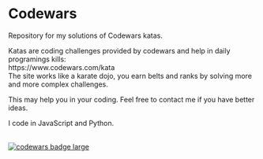 # Codewars
<p>Repository for my solutions of Codewars katas.</p>
<p>Katas are coding challenges provided by codewars and help in daily programings kills:<br>
https://www.codewars.com/kata<br>
The site works like a karate dojo, you earn belts and ranks by solving more and more complex challenges.</p>
 <p>This may help you in your coding.
Feel free to contact me if you have better ideas.</p>

<p>I code in JavaScript and Python.</p><br><a target="_blank" href="https://www.codewars.com/users/brudolce"><img src="https://www.codewars.com/users/brudolce/badges/large" alt="codewars badge large" /></a><br><br>


